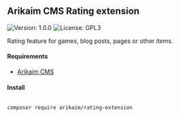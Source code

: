 ## Arikaim CMS Rating extension
![Version: 1.0.0](https://img.shields.io/github/release/arikaim/rating-extension.svg)
![License: GPL3](https://img.shields.io/badge/License-GPLv3-blue.svg)

Rating feature for games, blog posts, pages or other items.

#### Requirements 
  * [Arikaim CMS](https://github.com/arikaim/arikaim)
  
  
#### Install
```sh

composer require arikaim/rating-extension

```